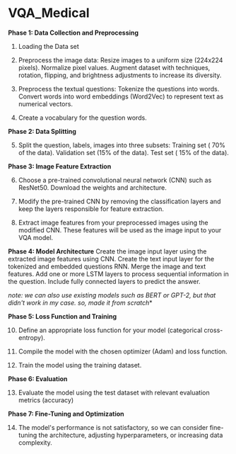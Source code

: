 # VQA_Medical


**Phase 1: Data Collection and Preprocessing**

1. Loading the Data set

2. Preprocess the image data:
   Resize images to a uniform size (224x224 pixels).
    Normalize pixel values.
    Augment dataset with techniques, rotation, flipping, and brightness adjustments to increase its diversity.

3. Preprocess the textual questions:
   Tokenize the questions into words.
   Convert words into word embeddings (Word2Vec) to represent text as numerical vectors.
   
4. Create a vocabulary for the question words.

**Phase 2: Data Splitting**

5. Split the question, labels, images into three subsets:
   Training set ( 70% of the data).
   Validation set (15% of the data).
   Test set ( 15% of the data).

**Phase 3: Image Feature Extraction**

6. Choose a pre-trained convolutional neural network (CNN) such as ResNet50. Download the weights and architecture.

7. Modify the pre-trained CNN by removing the classification layers and keep the layers responsible for feature extraction.

8. Extract image features from your preprocessed images using the modified CNN. These features will be used as the image input to your VQA model.

**Phase 4: Model Architecture**
Create the image input layer using the extracted image features using CNN.
Create the text input layer for the tokenized and embedded questions RNN.
Merge the image and text features.
Add one or more LSTM layers to process sequential information in the question.
Include fully connected layers to predict the answer.
     
*note: we can also use existing models such as BERT or GPT-2, but that didn't work in my case. so, made it from scratch**

**Phase 5: Loss Function and Training**

10. Define an appropriate loss function for your model (categorical cross-entropy).

11. Compile the model with the chosen optimizer (Adam) and loss function.

12. Train the model using the training dataset.

**Phase 6: Evaluation**

13. Evaluate the model using the test dataset with relevant evaluation metrics (accuracy)

**Phase 7: Fine-Tuning and Optimization**

14. The model's performance is not satisfactory, so we can consider fine-tuning the architecture, adjusting hyperparameters, or increasing data complexity.
